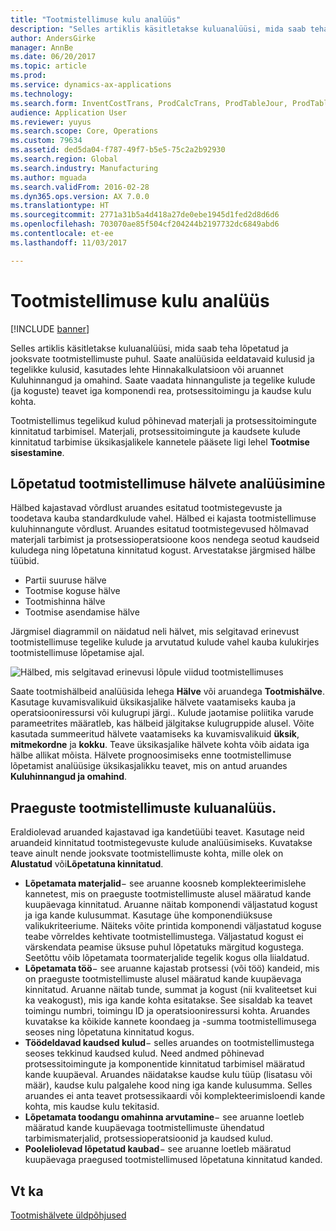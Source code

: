 ```yaml
---
title: "Tootmistellimuse kulu analüüs"
description: "Selles artiklis käsitletakse kuluanalüüsi, mida saab teha lõpetatud ja jooksvate tootmistellimuste puhul. Saate analüüsida eeldatavaid kulusid ja tegelikke kulusid, kasutades lehte Hinnakalkulatsioon või aruannet Kuluhinnangud ja omahind. Saate vaadata hinnanguliste ja tegelike kulude (ja koguste) teavet iga komponendi rea, protsessitoimingu ja kaudse kulu kohta."
author: AndersGirke
manager: AnnBe
ms.date: 06/20/2017
ms.topic: article
ms.prod: 
ms.service: dynamics-ax-applications
ms.technology: 
ms.search.form: InventCostTrans, ProdCalcTrans, ProdTableJour, ProdTableListPage
audience: Application User
ms.reviewer: yuyus
ms.search.scope: Core, Operations
ms.custom: 79634
ms.assetid: ded5da04-f787-49f7-b5e5-75c2a2b92930
ms.search.region: Global
ms.search.industry: Manufacturing
ms.author: mguada
ms.search.validFrom: 2016-02-28
ms.dyn365.ops.version: AX 7.0.0
ms.translationtype: HT
ms.sourcegitcommit: 2771a31b5a4d418a27de0ebe1945d1fed2d8d6d6
ms.openlocfilehash: 703070ae85f504cf204244b2197732dc6849abd6
ms.contentlocale: et-ee
ms.lasthandoff: 11/03/2017

---
```


# <a name="production-order-cost-analysis"></a>Tootmistellimuse kulu analüüs

[!INCLUDE [banner](../includes/banner.md)]

Selles artiklis käsitletakse kuluanalüüsi, mida saab teha lõpetatud ja jooksvate tootmistellimuste puhul. Saate analüüsida eeldatavaid kulusid ja tegelikke kulusid, kasutades lehte Hinnakalkulatsioon või aruannet Kuluhinnangud ja omahind. Saate vaadata hinnanguliste ja tegelike kulude (ja koguste) teavet iga komponendi rea, protsessitoimingu ja kaudse kulu kohta.

Tootmistellimus tegelikud kulud põhinevad materjali ja protsessitoimingute kinnitatud tarbimisel. Materjali, protsessitoimingute ja kaudsete kulude kinnitatud tarbimise üksikasjalikele kannetele pääsete ligi lehel **Tootmise sisestamine**.

## <a name="variance-analysis-for-a-completed-production-order"></a>Lõpetatud tootmistellimuse hälvete analüüsimine
Hälbed kajastavad võrdlust aruandes esitatud tootmistegevuste ja toodetava kauba standardkulude vahel. Hälbed ei kajasta tootmistellimuse kuluhinnangute võrdlust. Aruandes esitatud tootmistegevused hõlmavad materjali tarbimist ja protsessioperatsioone koos nendega seotud kaudseid kuludega ning lõpetatuna kinnitatud kogust. Arvestatakse järgmised hälbe tüübid.

-   Partii suuruse hälve
-   Tootmise koguse hälve
-   Tootmishinna hälve
-   Tootmise asendamise hälve

Järgmisel diagrammil on näidatud neli hälvet, mis selgitavad erinevust tootmistellimuse tegelike kulude ja arvutatud kulude vahel kauba kulukirjes tootmistellimuse lõpetamise ajal. 

![Hälbed, mis selgitavad erinevusi lõpule viidud tootmistellimuses](./media/control.jpg) 

Saate tootmishälbeid analüüsida lehega **Hälve** või aruandega **Tootmishälve**. Kasutage kuvamisvalikuid üksikasjalike hälvete vaatamiseks kauba ja operatsiooniressursi või kulugrupi järgi.. Kulude jaotamise poliitika varude parameetrites määratleb, kas hälbeid jälgitakse kulugruppide alusel. Võite kasutada summeeritud hälvete vaatamiseks ka kuvamisvalikuid **üksik**, **mitmekordne** ja **kokku**. Teave üksikasjalike hälvete kohta võib aidata iga hälbe allikat mõista. Hälvete prognoosimiseks enne tootmistellimuse lõpetamist analüüsige üksikasjalikku teavet, mis on antud aruandes **Kuluhinnangud ja omahind**.

## <a name="cost-analysis-for-current-production-orders"></a>Praeguste tootmistellimuste kuluanalüüs.
Eraldiolevad aruanded kajastavad iga kandetüübi teavet. Kasutage neid aruandeid kinnitatud tootmistegevuste kulude analüüsimiseks. Kuvatakse teave ainult nende jooksvate tootmistellimuste kohta, mille olek on **Alustatud** või**Lõpetatuna kinnitatud**.

-   **Lõpetamata materjalid**− see aruanne koosneb komplekteerimislehe kannetest, mis on praeguste tootmistellimuste alusel määratud kande kuupäevaga kinnitatud. Aruanne näitab komponendi väljastatud kogust ja iga kande kulusummat. Kasutage ühe komponendiüksuse valikukriteeriume. Näiteks võite printida komponendi väljastatud koguse teabe võrreldes kehtivate tootmistellimustega. Väljastatud kogust ei värskendata peamise üksuse puhul lõpetatuks märgitud kogustega. Seetõttu võib lõpetamata toormaterjalide tegelik kogus olla liialdatud.
-   **Lõpetamata töö**− see aruanne kajastab protsessi (või töö) kandeid, mis on praeguste tootmistellimuste alusel määratud kande kuupäevaga kinnitatud. Aruanne näitab tunde, summat ja kogust (nii kvaliteetset kui ka veakogust), mis iga kande kohta esitatakse. See sisaldab ka teavet toimingu numbri, toimingu ID ja operatsiooniressursi kohta. Aruandes kuvatakse ka kõikide kannete koondaeg ja -summa tootmistellimusega seoses ning lõpetatuna kinnitatud kogus.
-   **Töödeldavad kaudsed kulud**− selles aruandes on tootmistellimustega seoses tekkinud kaudsed kulud. Need andmed põhinevad protsessitoimingute ja komponentide kinnitatud tarbimisel määratud kande kuupäeval. Aruandes näidatakse kaudse kulu tüüp (lisatasu või määr), kaudse kulu palgalehe kood ning iga kande kulusumma. Selles aruandes ei anta teavet protsessikaardi või komplekteerimisloendi kande kohta, mis kaudse kulu tekitasid.
-   **Lõpetamata toodangu omahinna arvutamine**− see aruanne loetleb määratud kande kuupäevaga tootmistellimuste ühendatud tarbimismaterjalid, protsessioperatsioonid ja kaudsed kulud.
-   **Pooleliolevad lõpetatud kaubad**− see aruanne loetleb määratud kuupäevaga praegused tootmistellimused lõpetatuna kinnitatud kanded.


<a name="see-also"></a>Vt ka
--------

[Tootmishälvete üldpõhjused](common-sources-of-production-variances.md)




